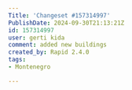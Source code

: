 ```yaml
---
Title: 'Changeset #157314997'
PublishDate: 2024-09-30T21:13:21Z
id: 157314997
user: gerti kida
comment: added new buildings
created_by: Rapid 2.4.0
tags:
- Montenegro

---
```

